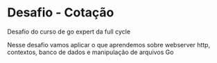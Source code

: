 # Desafio - Cotação

Desafio do curso de go expert da full cycle

Nesse desafio vamos aplicar o que aprendemos sobre webserver http, contextos, banco de dados e manipulação de arquivos Go


